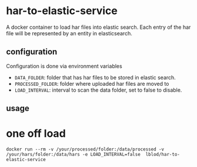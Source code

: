 # har-to-elastic-service
A docker container to load har files into elastic search. Each entry of the har file will be represented by an entity in elasticsearch.

## configuration
Configuration is done via environment variables

* `DATA_FOLDER`: folder that has har files to be stored in elastic search.
* `PROCESSED_FOLDER`: folder where uploaded har files are moved to
* `LOAD_INTERVAL`: interval to scan the data folder, set to false to disable.

## usage

# one off load
`docker run --rm -v /your/processed/folder:/data/processed -v /your/hars/folder:/data/hars -e LOAD_INTERVAL=false  lblod/har-to-elastic-service`
